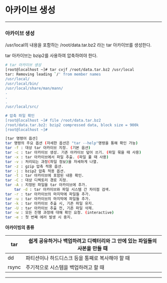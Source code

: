 # 아카이브 생성

---

### 아카이브 생성

/usr/local의 내용을 포함하는 /root/data.tar.bz2 라는 tar 아카이브를 생성한다.

tar 아카이브는 bzip2를 사용하여 압축하여야 한다.

```bash
# tar 아카이브 생성
[root@localhost ~]# tar cvjf /root/data.tar.bz2 /usr/local
tar: Removing leading `/' from member names
/usr/local/
/usr/local/bin/
/usr/local/share/man/mann/
.
.
.
/usr/local/src/

# 압축 파일 확인
[root@localhost ~]# file /root/data.tar.bz2 
/root/data.tar.bz2: bzip2 compressed data, block size = 900k
[root@localhost ~]#
```

```bash
[tar 명령어 옵션]
tar 명령의 주요 옵션 (자세한 옵션은 "tar --help"명령을 통해 확인 가능)
tar -f : 대상 tar 아카이브 지정. (기본 옵션)
tar -c : tar 아카이브 생성. 기존 아카이브 덮어 쓰기. (파일 묶을 때 사용)
tar -x : tar 아카이브에서 파일 추출. (파일 풀 때 사용)
tar -v : 처리되는 과정(파일 정보)을 자세하게 나열.
tar -z : gzip 압축 적용 옵션.
tar -j : bzip2 압축 적용 옵션.
tar -t : tar 아카이브에 포함된 내용 확인.
tar -C : 대상 디렉토리 경로 지정.
tar -A : 지정된 파일을 tar 아카이브에 추가.
	tar -d : tar 아카이브와 파일 시스템 간 차이점 검색.
tar -r : tar 아카이브의 마지막에 파일들 추가.
tar -u : tar 아카이브의 마지막에 파일들 추가.
tar -k : tar 아카이브 추출 시, 기존 파일 유지.
tar -U : tar 아카이브 추출 전, 기존 파일 삭제.
tar -w : 모든 진행 과정에 대해 확인 요청. (interactive)
tar -e : 첫 번째 에러 발생 시 중지.
```

**아카이빙의 종류**

| tar | 쉽게 공유하거나 백업하려고 디렉터리와 그 안에 있는 파일들의 사본을 만들 때 |
| --- | --- |
| dd | 파티션이나 하드디스크 등을 통째로 복사해야 할 때 |
| rsync | 주기적으로 시스템을 백업하려고 할 때 |

---